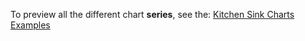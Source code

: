 To preview all the different chart **series**, see the:
<a href="http://examples.sencha.com/extjs/6.0.1/examples/kitchensink/?charts=true#all" target="api">Kitchen Sink Charts Examples</a>



